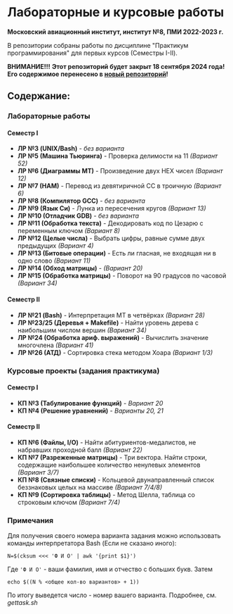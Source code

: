 # Лабораторные и курсовые работы
**Московский авиационный институт, институт №8, ПМИ 2022-2023 г.**

В репозитории собраны работы по дисциплине "Практикум программирования" для первых курсов (Семестры I-II).

**ВНИМАНИЕ!!!**
**Этот репозиторий будет закрыт 18 сентября 2024 года! Его содержимое перенесено в [новый репозиторий](https://github.com/s1tkeyz/mai8_study)!**

## Содержание: 
### Лабораторные работы
#### Семестр I
- **ЛР №3 (UNIX/Bash)** - *без варианта*
- **ЛР №5 (Машина Тьюринга)** - Проверка делимости на 11 *(Вариант 52)*
- **ЛР №6 (Диаграммы МТ)** - Произведение двух HEX чисел *(Вариант 12)*
- **ЛР №7 (НАМ)** - Перевод из девятиричной СС в троичную *(Вариант 6)*
- **ЛР №8 (Компилятор GCC)** - *без варианта*
- **ЛР №9 (Язык Си)** - Лунка из пересечения кругов *(Вариант 13)*
- **ЛР №10 (Отладчик GDB)** - *без варианта*
- **ЛР №11 (Обработка текста)** - Декодировать код по Цезарю с переменным ключом *(Вариант 8)*
- **ЛР №12 (Целые числа)** - Выбрать цифры, равные сумме двух предыдущих *(Вариант 4)*
- **ЛР №13 (Битовые операции)** - Есть ли гласная, не входящая ни в одно слово *(Вариант 11)*
- **ЛР №14 (Обход матрицы)** - *(Вариант 20)*
- **ЛР №15 (Обработка матрицы)** - Поворот на 90 градусов по часовой *(Вариант 34)*
#### Семестр II
- **ЛР №21 (Bash)** - Интерпретация МТ в четвёрках *(Вариант 28)*
- **ЛР №23/25 (Деревья + Makefile)** - Найти уровень дерева с наибольшим числом вершин *(Вариант 34)*  
- **ЛР №24 (Обработка ариф. выражений)** - Вычислить значение многочлена *(Вариант 41)*
- **ЛР №26 (АТД)** - Сортировка стека методом Хоара *(Вариант 1/3)*

### Курсовые проекты (задания практикума)
#### Семестр I
- **КП №3 (Табулирование функций)** - *Вариант 20*
- **КП №4 (Решение уравнений)** - *Варианты 20, 21*
#### Семестр II
- **КП №6 (Файлы, I/O)** - Найти абитуриентов-медалистов, не набравших проходной балл *(Вариант 22)*
- **КП №7 (Разреженные матрицы)** - Три вектора. Найти строки, содержащие наибольшее количество ненулевых элементов *(Вариант 3/7)*
- **КП №8 (Связные списки)** - Кольцевой двунаправленный список беззнаковых целых на массиве *(Вариант 7/4/8)*
- **КП №9 (Сортировка таблицы)** - Метод Шелла, таблица со строковым ключом *(Вариант 7/4)*


### Примечания
Для получения своего номера варианта задания можно использовать команды интерпретатора Bash (Если не сказано иного):

```N=$(cksum <<< 'Ф И О' | awk '{print $1}')```

Где ```'Ф И О'``` - ваши фамилия, имя и отчество с больших букв. Затем

```echo $((N % <общее кол-во вариантов> + 1))```

По итогу выведется число - номер вашего варианта.
Подробнее, см. *gettask.sh*
